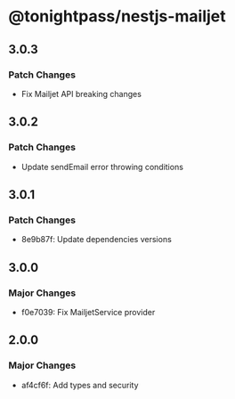 # @tonightpass/nestjs-mailjet

## 3.0.3

### Patch Changes

- Fix Mailjet API breaking changes

## 3.0.2

### Patch Changes

- Update sendEmail error throwing conditions

## 3.0.1

### Patch Changes

- 8e9b87f: Update dependencies versions

## 3.0.0

### Major Changes

- f0e7039: Fix MailjetService provider

## 2.0.0

### Major Changes

- af4cf6f: Add types and security
